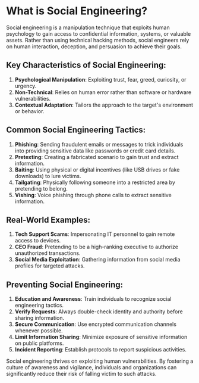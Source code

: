 # What is Social Engineering?

Social engineering is a manipulation technique that exploits human psychology to gain access to confidential information, systems, or valuable assets. Rather than using technical hacking methods, social engineers rely on human interaction, deception, and persuasion to achieve their goals.

## Key Characteristics of Social Engineering:
1. **Psychological Manipulation**: Exploiting trust, fear, greed, curiosity, or urgency.
2. **Non-Technical**: Relies on human error rather than software or hardware vulnerabilities.
3. **Contextual Adaptation**: Tailors the approach to the target's environment or behavior.

## Common Social Engineering Tactics:
1. **Phishing**: Sending fraudulent emails or messages to trick individuals into providing sensitive data like passwords or credit card details.
2. **Pretexting**: Creating a fabricated scenario to gain trust and extract information.
3. **Baiting**: Using physical or digital incentives (like USB drives or fake downloads) to lure victims.
4. **Tailgating**: Physically following someone into a restricted area by pretending to belong.
5. **Vishing**: Voice phishing through phone calls to extract sensitive information.

## Real-World Examples:
1. **Tech Support Scams**: Impersonating IT personnel to gain remote access to devices.
2. **CEO Fraud**: Pretending to be a high-ranking executive to authorize unauthorized transactions.
3. **Social Media Exploitation**: Gathering information from social media profiles for targeted attacks.

## Preventing Social Engineering:
1. **Education and Awareness**: Train individuals to recognize social engineering tactics.
2. **Verify Requests**: Always double-check identity and authority before sharing information.
3. **Secure Communication**: Use encrypted communication channels whenever possible.
4. **Limit Information Sharing**: Minimize exposure of sensitive information on public platforms.
5. **Incident Reporting**: Establish protocols to report suspicious activities.

Social engineering thrives on exploiting human vulnerabilities. By fostering a culture of awareness and vigilance, individuals and organizations can significantly reduce their risk of falling victim to such attacks.
